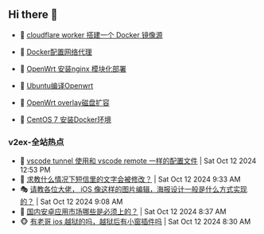 ## Hi there 👋

<!--
**dkyg666/dkyg666** is a ✨ _special_ ✨ repository because its `README.md` (this file) appears on your GitHub profile.

Here are some ideas to get you started:

- 🔭 I’m currently working on ...
- 🌱 I’m currently learning ...
- 👯 I’m looking to collaborate on ...
- 🤔 I’m looking for help with ...
- 💬 Ask me about ...
- 📫 How to reach me: ...
- 😄 Pronouns: ...
- ⚡ Fun fact: ...
-->

<!-- BLOG-POST-LIST:START -->
- 🦩 [cloudflare worker 搭建一个 Docker 镜像源](http://blog.1996099.xyz/archives/cloudflare-worker-da-jian-yi-ge-docker-jing-xiang-zhan) 

- 🚦 [Docker配置网络代理](http://blog.1996099.xyz/archives/dockerpei-zhi-wang-luo-dai-li) 

- 🫶 [OpenWrt 安装nginx 模块化部署](http://blog.1996099.xyz/archives/openwrt-an-zhuang-nginx-mo-kuai-hua-bu-shu) 

- 🦄 [Ubuntu编译Openwrt](http://blog.1996099.xyz/archives/ubuntuzi-bian-yi-openwrt) 

- 🐻 [OpenWrt overlay磁盘扩容](http://blog.1996099.xyz/archives/openwrt-overlay) 

- 🤖 [CentOS 7 安装Docker环境](http://blog.1996099.xyz/archives/centos-docker) 
<!-- BLOG-POST-LIST:END -->

### v2ex-全站热点
<!-- v2ex:START -->
- 🥸 [vscode tunnel 使用和 vscode remote 一样的配置文件](https://www.v2ex.com/t/1079706#reply0) | Sat Oct 12 2024 12:53 PM
- 🤗 [求教什么情况下短信里的文字会被修改？](https://www.v2ex.com/t/1079669#reply10) | Sat Oct 12 2024 9:33 AM
- 🎭 [请教各位大佬， iOS 像这样的图片编辑，海报设计一般是什么方式实现的？](https://www.v2ex.com/t/1079657#reply4) | Sat Oct 12 2024 9:08 AM
- 🥷 [国内安卓应用市场哪些是必须上的？](https://www.v2ex.com/t/1079646#reply6) | Sat Oct 12 2024 8:37 AM
- 🐵 [有老哥 ios 越狱的吗，越狱后有小窗插件吗](https://www.v2ex.com/t/1079641#reply4) | Sat Oct 12 2024 8:30 AM<!-- v2ex:END -->

